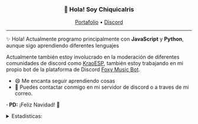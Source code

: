 
<h3 align="center">👋 Hola! Soy Chiquicalris</h3>
<p align="center">
  <a href="http://chiquicalris.tk">Portafolio</a> •
  <a href="https://discord.gg/3FBGND2">Discord</a>
</p>

---
✨ Hola! Actualmente programo principalmente con **JavaScript** y **Python**, aunque sigo aprendiendo diferentes lenguajes

Actualmente también estoy involucrado en la moderación de diferentes comunidades de discord como [KraoESP](https://discord.gg/KraoESP), también estoy trabajando en mi propio bot de la plataforma de Discord [Foxy Music Bot](http://foxybot.ga).

- 😄 Me encanta seguir aprendiendo cosas
- 💬 Puedes contactar conmigo en mi servidor de discord o a traves de mi correo.

**· PD:** ¡Feliz Navidad! 🎄

<details>
<summary>Estadisticas:</summary>
<br>

[![Chiqui's github stats](https://github-readme-stats.vercel.app/api?username=chiquicalris-dev&hide=["prs","issues"]&show_icons=true&title_color=FFA759&icon_color=FFD580&bg_color=1F2430&text_color=FFCC66&layout=compact)](https://vicente015.dev/) 
[![trophy](https://github-profile-trophy.vercel.app/?username=chiquicalris-dev&theme=onedark)](https://github.com/ryo-ma/github-profile-chalk)

</details>
